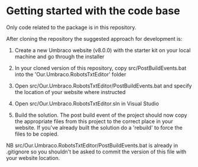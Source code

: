 # Getting started with the code base

Only code related to the package is in this repository.

After cloning the repository the suggested approach for development is:

1. Create a new Umbraco website (v8.0.0) with the starter kit on your local machine and go through the installer
   
2. In your cloned version of this repository, copy src/PostBuildEvents.bat into the 'Our.Umbraco.RobotsTxtEditor' folder

3. Open src/Our.Umbraco.RobotsTxtEditor/PostBuildEvents.bat and specify the location of your website where instructed

4. Open src/Our.Umbraco.RobotsTxtEditor.sln in Visual Studio

5. Build the solution. The post build event of the project should now copy the appropriate files from this project to the correct place in your website.  If you've already built the solution do a 'rebuild' to force the files to be copied.

NB src/Our.Umbraco.RobotsTxtEditor/PostBuildEvents.bat is already in .gitignore so you shouldn't be asked to commit the version of this file with your website location.